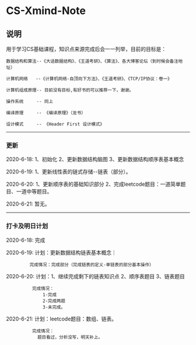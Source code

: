 # CS-Xmind-Note
## 说明
  用于学习CS基础课程，知识点来源完成后会一一列举，目前的目标是：
  
    数据结构和算法--《大话数据结构》、《王道考研》、《算法》、各大博客论坛（到时候会备注地址）
  
    计算机网络   --《计算机网络-自顶向下方法》、《王道考研》、《TCP/IP协议：卷一》
  
    计算机组成原理-- 目前没有目标,有好书的可以推荐一下，谢谢。
  
    操作系统     -- 同上
  
    编译原理     -- 《编译原理》（龙书）
  
    设计模式     -- 《Header First 设计模式》
  
---
### 更新
  2020-6-18: 1、初始化 
             2、更新数据结构脑图
             3、更新数据结构顺序表基本概念

  2020-6-19: 1、更新线性表的链式存储--链表（部分）。

  2020-6-20: 1、更新顺序表的基础知识部分
             2、完成leetcode题目：一道简单题目、一道中等题目。
  
  2020-6-21: 暂无。
             
---
### 打卡及明日计划
  2020-6-18: 完成
  
  2020-6-19: 计划：更新数据结构链表基本概念｜
            
             完成情况：完成部分（完成链表的定义-单链表的部分基本操作）
  
  2020-6-20: 计划：1、继续完成剩下的链表知识点
                  2、顺序表题目
                  3、链表题目

              完成情况：
                  1-完成
                  2-完成两题
                  3-未完成。
                  
  2020-6-21: 计划：leetcode题目：数组、链表。
              
              完成情况：
                题目看过，分析没写，明天补上。
